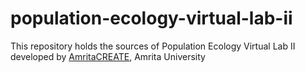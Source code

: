 # population-ecology-virtual-lab-ii
This repository holds the sources of Population Ecology Virtual Lab II developed by <a href="http://vlab.amrita.edu/index.php?sub=3&brch=67" target="_blank">AmritaCREATE</a>, Amrita University
